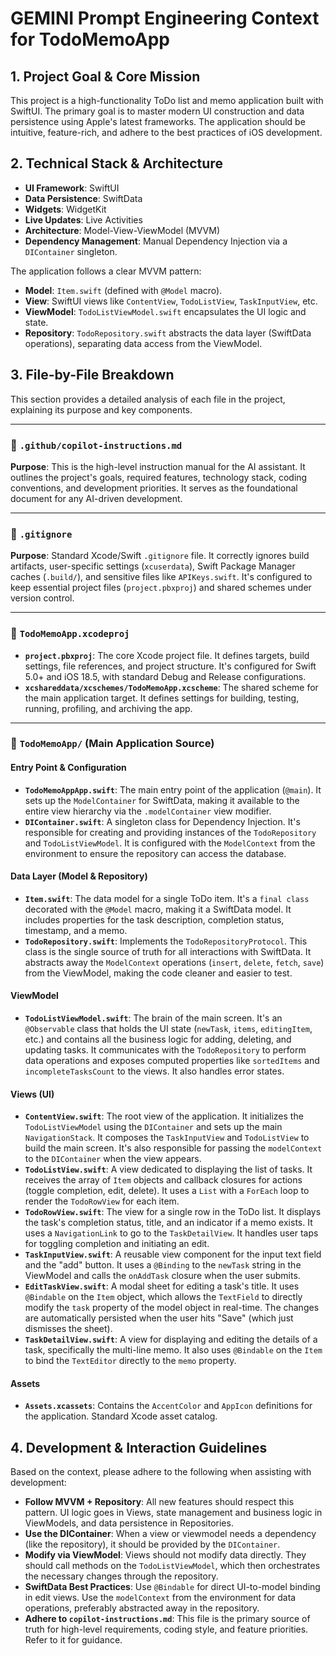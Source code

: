 # GEMINI Prompt Engineering Context for TodoMemoApp

## 1. Project Goal & Core Mission

This project is a high-functionality ToDo list and memo application built with SwiftUI. The primary goal is to master modern UI construction and data persistence using Apple's latest frameworks. The application should be intuitive, feature-rich, and adhere to the best practices of iOS development.

## 2. Technical Stack & Architecture

- **UI Framework**: SwiftUI
- **Data Persistence**: SwiftData
- **Widgets**: WidgetKit
- **Live Updates**: Live Activities
- **Architecture**: Model-View-ViewModel (MVVM)
- **Dependency Management**: Manual Dependency Injection via a `DIContainer` singleton.

The application follows a clear MVVM pattern:
- **Model**: `Item.swift` (defined with `@Model` macro).
- **View**: SwiftUI views like `ContentView`, `TodoListView`, `TaskInputView`, etc.
- **ViewModel**: `TodoListViewModel.swift` encapsulates the UI logic and state.
- **Repository**: `TodoRepository.swift` abstracts the data layer (SwiftData operations), separating data access from the ViewModel.

## 3. File-by-File Breakdown

This section provides a detailed analysis of each file in the project, explaining its purpose and key components.

---

### 📄 `.github/copilot-instructions.md`

**Purpose**: This is the high-level instruction manual for the AI assistant. It outlines the project's goals, required features, technology stack, coding conventions, and development priorities. It serves as the foundational document for any AI-driven development.

---

### 📄 `.gitignore`

**Purpose**: Standard Xcode/Swift `.gitignore` file. It correctly ignores build artifacts, user-specific settings (`xcuserdata`), Swift Package Manager caches (`.build/`), and sensitive files like `APIKeys.swift`. It's configured to keep essential project files (`project.pbxproj`) and shared schemes under version control.

---

### 📁 `TodoMemoApp.xcodeproj`

- **`project.pbxproj`**: The core Xcode project file. It defines targets, build settings, file references, and project structure. It's configured for Swift 5.0+ and iOS 18.5, with standard Debug and Release configurations.
- **`xcshareddata/xcschemes/TodoMemoApp.xcscheme`**: The shared scheme for the main application target. It defines settings for building, testing, running, profiling, and archiving the app.

---

### 📱 `TodoMemoApp/` (Main Application Source)

#### **Entry Point & Configuration**

- **`TodoMemoAppApp.swift`**: The main entry point of the application (`@main`). It sets up the `ModelContainer` for SwiftData, making it available to the entire view hierarchy via the `.modelContainer` view modifier.
- **`DIContainer.swift`**: A singleton class for Dependency Injection. It's responsible for creating and providing instances of the `TodoRepository` and `TodoListViewModel`. It is configured with the `ModelContext` from the environment to ensure the repository can access the database.

#### **Data Layer (Model & Repository)**

- **`Item.swift`**: The data model for a single ToDo item. It's a `final class` decorated with the `@Model` macro, making it a SwiftData model. It includes properties for the task description, completion status, timestamp, and a memo.
- **`TodoRepository.swift`**: Implements the `TodoRepositoryProtocol`. This class is the single source of truth for all interactions with SwiftData. It abstracts away the `ModelContext` operations (`insert`, `delete`, `fetch`, `save`) from the ViewModel, making the code cleaner and easier to test.

#### **ViewModel**

- **`TodoListViewModel.swift`**: The brain of the main screen. It's an `@Observable` class that holds the UI state (`newTask`, `items`, `editingItem`, etc.) and contains all the business logic for adding, deleting, and updating tasks. It communicates with the `TodoRepository` to perform data operations and exposes computed properties like `sortedItems` and `incompleteTasksCount` to the views. It also handles error states.

#### **Views (UI)**

- **`ContentView.swift`**: The root view of the application. It initializes the `TodoListViewModel` using the `DIContainer` and sets up the main `NavigationStack`. It composes the `TaskInputView` and `TodoListView` to build the main screen. It's also responsible for passing the `modelContext` to the `DIContainer` when the view appears.
- **`TodoListView.swift`**: A view dedicated to displaying the list of tasks. It receives the array of `Item` objects and callback closures for actions (toggle completion, edit, delete). It uses a `List` with a `ForEach` loop to render the `TodoRowView` for each item.
- **`TodoRowView.swift`**: The view for a single row in the ToDo list. It displays the task's completion status, title, and an indicator if a memo exists. It uses a `NavigationLink` to go to the `TaskDetailView`. It handles user taps for toggling completion and initiating an edit.
- **`TaskInputView.swift`**: A reusable view component for the input text field and the "add" button. It uses a `@Binding` to the `newTask` string in the ViewModel and calls the `onAddTask` closure when the user submits.
- **`EditTaskView.swift`**: A modal sheet for editing a task's title. It uses `@Bindable` on the `Item` object, which allows the `TextField` to directly modify the `task` property of the model object in real-time. The changes are automatically persisted when the user hits "Save" (which just dismisses the sheet).
- **`TaskDetailView.swift`**: A view for displaying and editing the details of a task, specifically the multi-line memo. It also uses `@Bindable` on the `Item` to bind the `TextEditor` directly to the `memo` property.

#### **Assets**

- **`Assets.xcassets`**: Contains the `AccentColor` and `AppIcon` definitions for the application. Standard Xcode asset catalog.

## 4. Development & Interaction Guidelines

Based on the context, please adhere to the following when assisting with development:

- **Follow MVVM + Repository**: All new features should respect this pattern. UI logic goes in Views, state management and business logic in ViewModels, and data persistence in Repositories.
- **Use the DIContainer**: When a view or viewmodel needs a dependency (like the repository), it should be provided by the `DIContainer`.
- **Modify via ViewModel**: Views should not modify data directly. They should call methods on the `TodoListViewModel`, which then orchestrates the necessary changes through the repository.
- **SwiftData Best Practices**: Use `@Bindable` for direct UI-to-model binding in edit views. Use the `modelContext` from the environment for data operations, preferably abstracted away in the repository.
- **Adhere to `copilot-instructions.md`**: This file is the primary source of truth for high-level requirements, coding style, and feature priorities. Refer to it for guidance.
